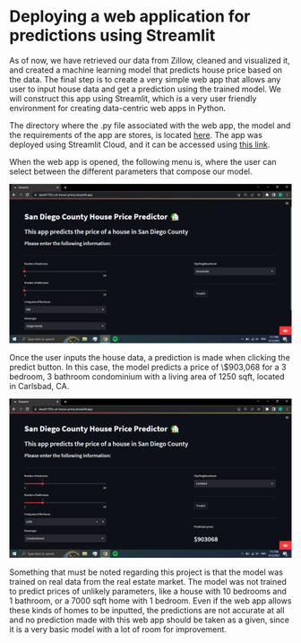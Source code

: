 # Deploying a web application for predictions using Streamlit

As of now, we have retrieved our data from Zillow, cleaned and visualized it, and created a machine learning model that predicts house price based on the data. The final step is to create a very simple web app that allows any user to input house data and get a prediction using the trained model. We will construct this app using Streamlit, which is a very user friendly environment for creating data-centric web apps in Python.

The directory where the .py file associated with the web app, the model and the requirements of the app are stores, is located [here](StreamlitApp/).
The app was deployed using Streamlit Cloud, and it can be accessed using [this link](https://david1792x-sd-house-prices.streamlit.app/).

When the web app is opened, the following menu is, where the user can select between the different parameters that compose our model. 

![Streamlit image](/images/streamlit_1.png)

Once the user inputs the house data, a prediction is made when clicking the predict button. In this case, the model predicts a price of \\$903,068 for a 3 bedroom, 3 bathroom condominium with a living area of 1250 sqft, located in Carlsbad, CA.

![Streamlit image](/images/streamlit_2.PNG)

Something that must be noted regarding this project is that the model was trained on real data from the real estate market. The model was not trained to predict prices of unlikely parameters, like a house with 10 bedrooms and 1 bathroom, or a 7000 sqft home with 1 bedroom. Even if the web app allows these kinds of homes to be inputted, the predictions are not accurate at all and no prediction made with this web app should be taken as a given, since it is a very basic model with a lot of room for improvement. 
